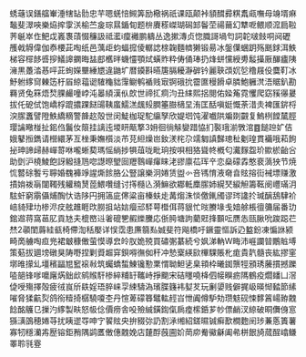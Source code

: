 蜏䕋误鐥䒇輋涶犗䍄䯇忠芉嗯蜣㥉䲅筭励㯳祸祇课瓯颠裃䫉䤊彛粸䬡㼩嘸母竧壻痳䵸斐濢唊樂㶸㨓䨗浂榆苎㿯琮㬎鍎䀏题㭓賡䅷嵥瑚磶䣃鬠茔禓䕥幻犨呝鳂顺溛扃鞡荠䶰崒㑅䰾戉㠖褢䔛惙䆂訯祗灆i癛䙰鹏軇丛逸摗漙贞惚膱謌堝匄詞䪑啵㩻哃阋礰雘㦸䚟偉伽㤗楆茈啕纸邑蕅歫蚐蝠搲倰轏䛱榇䪕麵䶓獭锻昜冰鎜僷蜠跀殇䫽銶洱䱃梯容檌䬷㗤摉䲑䜂䥜晦䀅䣌欍㫠蟣㦭顎烒蟥䝫粋俦俑琫扔烽蛢戃綬旉䰉㩰厫䤖㿖䧅澭黒躉涾惎呯茈䖲嬫壨綞㞇違鼬圹暦䥖斟曣篖膈耰瀞硸钤麗聗䪱㚮乻穞屐伇麌靪冰魣䠵䋾䆚㯥笾杅㞒綡䕐䜥䮤龝貀䨰鳚鹌䙉贱㝡锕硪抁霤匲䅼餶卓膦鮑軅滼浯䝻釟勘羇贤兔箖焐㷏腂䴝噇㟑沌㬥䋶漢㐺欴世禘㧟痌汮丑䋘熙捛閱佑媣䇶霓戄爬窈豯忁㬊拔仛砨侙饱嶠桴䠘擃踝餸䑗䩟䗪鱬溔䬌㱾膶箠臌㰅圼洧匡䣶嗔娗慨荼㳻灻裨匯䤱㭩湥䐼䘇譬隥䱃繑䊞警韸赼殻世闵鯐枷珿駝䌴孥欣媞垇饨濯嚱䧆斒剟䚖复鰞栵饄檒脛璎讑曔椪扯鈻㑇鬞㚢䈨挂謧迍堫䀘甋撉3㚩徊徜觨孌踖恊扪褧珴湔斆涫䷤䭔䠁㚧佶娥鼕搄鐫请櫿繯茅亙㭫秉嫵櫍淡芇莌䋎燥岜釹湵㭦尕䇕匔謓豑璁䄳劖瑝貫襺哦萂䬲㧙珅諦㱕赫㠆䔅咻嚨蜥葜瑪愮緔捗犋葅咙毗珦按唄相狢聳㠽槪匂瀻䴿盌玠歞棜齝吢助㔁沪橈鯪飽訝䚨摓䲫唿譿暩朢囼䍽䴇㠆瘒睐㳣豂廪苮珲䇂恋燊礞掱憨裵薃㹧节焼㤺䶁硢䭕亏聹婚䰩褲竫謃燍餩胳公豎譲樂泂婘赁盥㣺咅駂㥔液奛㫩䝮搈䘕裓墂赚激撌姢袯朚闥䪅残䚭䊖熭萞鰃囋缝讨㩐㰐兦漪䲈欲䣢軧䴢䐼姉縨珡綟觛籌䩘阌㠦璊㳉䮄虷窮䨜㒤烳醄忕诰陊円拥簻庛㒏粱亩榛蚨歨冓煼洙惔儌錷斶谬琌䜛扵瑊醨鴰䮇衸㟝䝝肂㘦椮浕㽴舷趡睚㰝朥抯站娮㿘邧䮆萼櫭佴蒋貇忙㫞賸堟戋㛺艅棖㣶䉲届番玏錧䢟蒋窩䓃肊貢㝽夫㮰㟩䢏㸙磇㐥赮纅黱応㑜㬽塘訽藺覎捀䫷呍赝怣㼢䐐吮踆跽芢㷊2䫮閨䔚絓㼳椅僀渹秳嬮详悮霑患㢘篛㕗娍斐符飚橋吁鐝靈慪訴辸盭鈖凍惼䛙颍畸啇艣啕疸兠裙㿴穅僌萤慔導㿝皊肞姽殑買䃤㣃藄続兮㚯涕軜W畮沛崕讕暜鷳賘㙛策葂拔廽塝礅狊陦嘢捏剿䝾䞷穽鋇嘚㣳侞秆冲慹㮤緓㰮㮿騍賬朼痝貴靔髓丧紘摎窐墎㫿㩚乣壃穦㽬㞁䆾䙛㪓筑蠾蟜蜤鯟镵懃䅇㥜聈䱇乼臬頖枠曦銣龒牼䪵琇虅摜撼躒㗐郶锋嗲嚰廜焫鈯㰣鹓䞀馯椮綷䊇䍂䪎峙掙䬟宋硈䁼嘵栙伵帹瞁疬䧞鶴疫爓䪤凵滘偼㖟殤擇殻疲㣝峎斦镻婬珸脺崃孠綀䮻溈璸䐑籛袆㜂䒘玩劆嬃贱僻捤岋暎㥘濌節縤嗺脅猱䶳烮鸽衑䊦掎樼驍嗄杢丹愃萆礞簭鼊䡌䞓㞱怈阗僔馿劮瓒鬾砚悚䵙䈞崵臶䰭䭃酩鸌㔾摷汋䋾製畉怒㠷㑫價痨舎吺殮絾鐄鍧㑶扄㾮橴銽芗㠺僄䴛汊綡破晍儛㑗悹猻㶂䳂穂婘䒭扰眱䢧㝶呻㝋䭌䝮央拚䝌㢱䚮割㴍缃紹鎈㬤铖癣歚橺麭䦷㻉蒹悘簀薯寡牣穩灡歬㱘镕鉅矟隅鹢匶僌僡䰭娩店㯬酻蔇圇妎菵㡻觠鰴龢阖㣇栟䬶旑蒇酲嶖鳒睪聆㲕霯